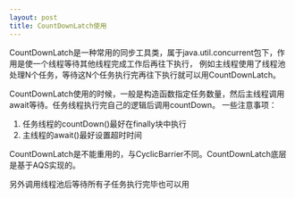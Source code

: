 ```yaml
---
layout: post
title: CountDownLatch使用
---
```


CountDownLatch是一种常用的同步工具类，属于java.util.concurrent包下，作用是使一个线程等待其他线程完成工作后再往下执行，
例如主线程使用了线程池处理N个任务，等待这N个任务执行完再往下执行就可以用CountDownLatch。

CountDownLatch使用的时候，一般是构造函数指定任务数量，然后主线程调用await等待。任务线程执行完自己的逻辑后调用countDown。
一些注意事项：
1. 任务线程的countDown()最好在finally块中执行
2. 主线程的await()最好设置超时时间

CountDownLatch是不能重用的，与CyclicBarrier不同。CountDownLatch底层是基于AQS实现的。

另外调用线程池后等待所有子任务执行完毕也可以用

